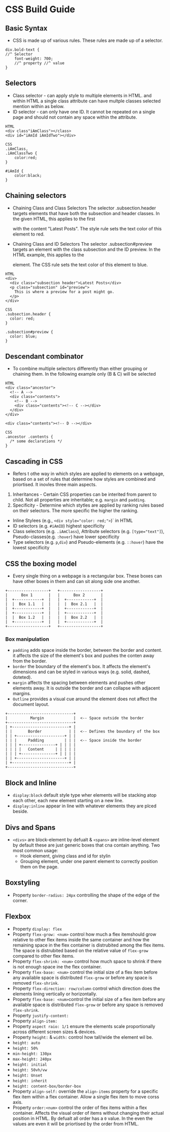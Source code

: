 # CSS Build Guide

## Basic Syntax
- CSS is made up of various rules. These rules are made up of a selector.

```
div.bold-text {
//^ Selector
    font-weight: 700;
    //^ property //^ value
}
```

## Selectors
- Class selector - can apply style to multiple elements in HTML. and within HTML a single class attribute can have multple classes selected mention within as below.
- ID selector - can only have one ID. It cannot be repeated on a single page and should not contain any space within the attribute. 


```
HTML
<div class"iAmClass"></class>
<div id="iAmId iAmIdTwo"></div>

CSS
.iAmClass,
.iAmClassTwo {
    color:red;
}

#iAmId {
    color:black;
}
```

## Chaining selectors
- Chaining Class and Class Selectors
The selector .subsection.header targets elements that have both the subsection and header classes. In the given HTML, this applies to the first <div> with the content "Latest Posts". The style rule sets the text color of this element to red.

- Chaining Class and ID Selectors
The selector .subsection#preview targets an element with the class subsection and the ID preview. In the HTML example, this applies to the <p> element. The CSS rule sets the text color of this element to blue.

```
HTML
<div>
  <div class="subsection header">Latest Posts</div>
  <p class="subsection" id="preview">
    This is where a preview for a post might go.
  </p>
</div>

CSS
.subsection.header {
  color: red;
}

.subsection#preview {
  color: blue;
}
```

## Descendant combinator
- To combine multiple selectors differently than either grouping or chaining them. In the following example only (B & C) will be selected

```
HTML
<div class="ancestor">
  <!-- A -->
  <div class="contents">
    <!-- B -->
    <div class="contents"><!-- C --></div>
  </div>
</div>

<div class="contents"><!-- D --></div>

CSS
.ancestor .contents {
  /* some declarations */
}
```

## Cascading in CSS
- Refers t othe way in which styles are applied to elements on a webpage, based on a set of rules that determine how styles are combined and priortised. It inovles three main aspects.
1. Inheritances - Certain CSS properties can be interited from parent to child. Not all properties are inheritable; e.g. `margin` and `padding`.
2. Specificity - Determine which stytles are applied by ranking rules based on their selectors. The more specific the higher the ranking.
  - Inline Stylees (e.g., `<div style="color: red;">`)` in HTML
  - ID selectors (e.g. `#iAmID`) highest specificity
  - Class selectors (e.g. `.iAmClass`), Attribute selectors (e.g. `[type="text"]`), Pseudo-classes(e.g. `:hover`) have lower specificity
  - Type selectors (e.g. `p`,`div`) and Pseudo-elements (e.g. `::hover`) have the lowest specificity

## CSS the boxing model
- Every single thing on a webpage is a rectangular box. These boxes can have other boxes in them and can sit along side one another.

```
+------------------+   +------------------+
|      Box 1       |   |      Box 2       |
|  +------------+  |   |  +------------+  |
|  |  Box 1.1   |  |   |  |  Box 2.1   |  |
|  +------------+  |   |  +------------+  |
|  +------------+  |   |  +------------+  |
|  |  Box 1.2   |  |   |  |  Box 2.2   |  |
|  +------------+  |   |  +------------+  |
+------------------+   +------------------+
```
### Box manipulation
- `padding` adds space inside the border, between the border and content. it affects the size of the element's box and pushes the conten away from the border.
- `border` the boundary of the element's box. It affects the element's dimensions and can be styled in various ways (e.g. solid, dashed, doteted).
- `margin` affects the spacing between elements and pushes other elements away. It is outside the border and can collapse with adjacent margins.
- `Outline` provides a visual cue around the element does not affect the document layout.

```
+-----------------------------+
|          Margin             |  <-- Space outside the border
+-----------------------------+
| +-------------------------+ |
| |       Border            | |  <-- Defines the boundary of the box
| | +---------------------+ | |
| | |     Padding         | | |  <-- Space inside the border
| | | +---------------+ | | | |
| | | |   Content     | | | | |
| | | +---------------+ | | | |
| | +---------------------+ | |
| +-------------------------+ |
+-----------------------------+

```

## Block and Inline
- `display:block` default style type wher elements will be stacking atop each other, each new element starting on a new line.
- `display:inline` appear in line with whatever elements they are plced beside. 

## Divs and Spans
- `<divs>` are block-element by defualt & `<spans>` are inline-level element by default these are just generic boxes that cna contain anything. Two most common usage:
  - Hook element, giving class and id for stylin
  - Grouping element, under one parent element to correctly position them on the page.

## Boxstyling
- Property `border-radius: 24px` controlling the shape of the edge of the corner. 

## Flexbox
- Property `display: flex`
- Property `flex-grow: <num>` control how much a flex itemshould grow relative to other flex items inside the same container and how the remaining space in the flex container is distrubited among the flex items. The space is distrubited based on the relative value of `flex-grow` compared to other flex items.
- Property `flex-shrink: <num>` control how much space to shrink if there is not enough space ine the flex container. 
- Property `flex-base: <num>` control the initial size of a flex item before any available space is distributed `flex-grow` or before any space is removed `flex-shrink`.
- Property `flex-direction: row/column` control which direction does the elements lining vertically or horizontally.
- Property `flex-base: <num>`control the initial size of a flex item before any available space is distributed `flex-grow` or before any space is removed `flex-shrink`.
- Property `justify-content:`
- Property `align-item: `
- Property `aspect raio: 1/1` ensure the elements scale proportionally across different screen sizes & devices.
- Property `height:` & `width:` control how tall/wide the element wil be.
 - `height: auto`
 - `height: 50%`
 - `min-height: 130px`
 - `max-height: 240px`
 - `height: initial `
 - `height: 50vh/vw`
 - `height: Unset`
 - `height: inherit`
 - `height: content-box/border-box`
- Property `align-self:` override the `align-items` property for a specific flex item within a flex container. Allow a single flex item to move corss axis.
- Property `order:<num>` control the order of flex items within a flex container. Affects the visual order of items without changing their actual position in HTML. By defualt all order has a `0` value. In the even the values are even it will be priortised by the order from HTML. 